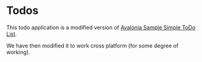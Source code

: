 # Todos

This todo application is a modified version of [Avalonia Sample Simple ToDo List](https://github.com/AvaloniaUI/Avalonia.Samples/tree/main/src/Avalonia.Samples/CompleteApps/SimpleToDoList).

We have then modified it to work cross platform (for some degree of working).
